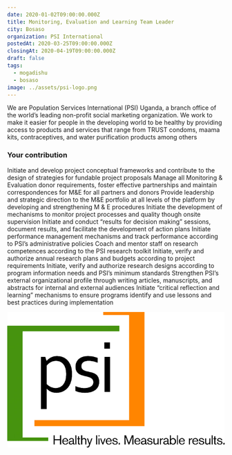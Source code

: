 ```yaml
---
date: 2020-01-02T09:00:00.000Z
title: Monitoring, Evaluation and Learning Team Leader
city: Bosaso
organization: PSI International
postedAt: 2020-03-25T09:00:00.000Z
closingAt: 2020-04-19T09:00:00.000Z
draft: false
tags:
  - mogadishu
  - bosaso
image: ../assets/psi-logo.png
---
```


We are Population Services International (PSI) Uganda, a branch office of the world’s leading non-profit social marketing organization. We work to make it easier for people in the developing world to be healthy by providing access to products and services that range from TRUST condoms, maama kits, contraceptives, and water purification products among others

<!-- end -->

### Your contribution

Initiate and develop project conceptual frameworks and contribute to the design of strategies for fundable project proposals
Manage all Monitoring & Evaluation donor requirements, foster effective partnerships and maintain correspondences for M&E for all partners and donors
Provide leadership and strategic direction to the M&E portfolio at all levels of the platform by developing and strengthening M & E procedures
Initiate the development of mechanisms to monitor project processes and quality though onsite supervision
Initiate and conduct “results for decision making” sessions, document results, and facilitate the development of action plans
Initiate performance management mechanisms and track performance according to PSI’s administrative policies
Coach and mentor staff on research competences according to the PSI research toolkit
Initiate, verify and authorize annual research plans and budgets according to project requirements
Initiate, verify and authorize research designs according to program information needs and PSI’s minimum standards
Strengthen PSI’s external organizational profile through writing articles, manuscripts, and abstracts for internal and external audiences
Initiate “critical reflection and learning” mechanisms to ensure programs identify and use lessons and best practices during implementation

![IOM LOGO](../assets/psi-logo.png)

